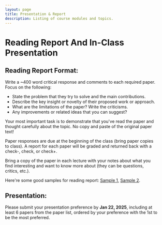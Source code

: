 ```yaml
---
layout: page
title: Presentation & Report
description: Listing of course modules and topics.
---
```


# Reading Report And In-Class Presentation

## Reading Report Format:

Write a ~400 word critical response and comments to each required paper. Focus on the following:

- State the problem that they try to solve and the main contributions.
- Describe the key insight or novelty of their proposed work or approach.
- What are the limitations of the paper? Write the criticisms.
- Any improvements or related ideas that you can suggest?
  
Your most important task is to demonstrate that you've read the paper and thought carefully about the topic. No copy and paste of the original paper text!

Paper responses are due at the beginning of the class (bring paper copies to class). A report for each paper will be graded and returned back with a check-, check, or check+.

Bring a copy of the paper in each lecture with your notes about what you find interesting and want to know more about (they can be questions, critics, etc.).

Here're some good samples for reading report: [Sample 1](https://drive.google.com/file/d/1T_DV2j0O6f-L8_SdKeU5Jl-3JU67mi3l/view?usp=sharing), [Sample 2](https://drive.google.com/file/d/1WfCSUwk4kfy7Z5pxV3XUJDjW8OtcADIB/view?usp=sharing). 

## Presentation:
Please submit your presentation preference by **Jan 22, 2025**, including at least 6 papers from the paper list, ordered by your preference with the 1st to be the most preferred. 
